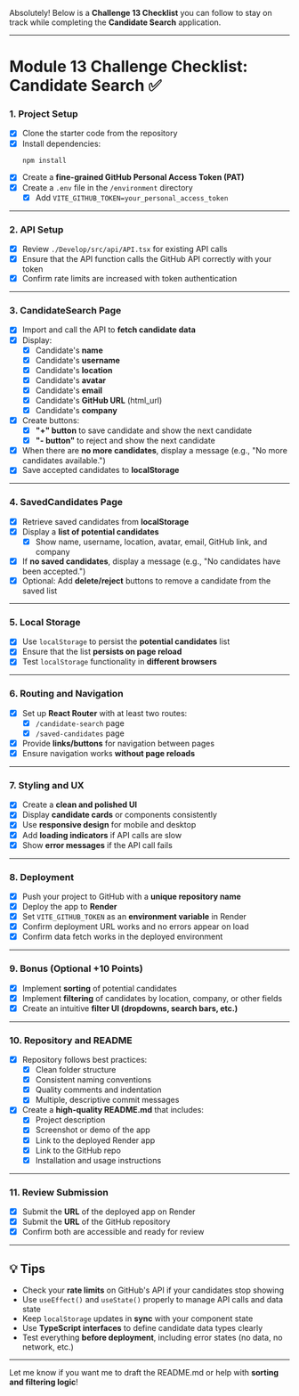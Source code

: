 Absolutely! Below is a **Challenge 13 Checklist** you can follow to stay on track while completing the **Candidate Search** application.

---

# Module 13 Challenge Checklist: Candidate Search ✅

### **1. Project Setup**
- [x] Clone the starter code from the repository  
- [x] Install dependencies:  
  ```bash
  npm install
  ```
- [x] Create a **fine-grained GitHub Personal Access Token (PAT)**  
- [x] Create a `.env` file in the `/environment` directory  
  - [x] Add `VITE_GITHUB_TOKEN=your_personal_access_token`

---

### **2. API Setup**
- [x] Review `./Develop/src/api/API.tsx` for existing API calls  
- [x] Ensure that the API function calls the GitHub API correctly with your token  
- [x] Confirm rate limits are increased with token authentication  

---

### **3. CandidateSearch Page**
- [x] Import and call the API to **fetch candidate data**  
- [x] Display:
  - [x] Candidate's **name**
  - [x] Candidate's **username**
  - [x] Candidate's **location**
  - [x] Candidate's **avatar**
  - [x] Candidate's **email**
  - [x] Candidate's **GitHub URL** (html_url)
  - [x] Candidate's **company**
- [x] Create buttons:
  - [x] **"+" button** to save candidate and show the next candidate  
  - [x] **"- button"** to reject and show the next candidate  
- [x] When there are **no more candidates**, display a message (e.g., "No more candidates available.")  
- [x] Save accepted candidates to **localStorage**  

---

### **4. SavedCandidates Page**
- [x] Retrieve saved candidates from **localStorage**  
- [x] Display a **list of potential candidates**  
  - [x] Show name, username, location, avatar, email, GitHub link, and company  
- [x] If **no saved candidates**, display a message (e.g., "No candidates have been accepted.")  
- [x] Optional: Add **delete/reject** buttons to remove a candidate from the saved list  

---

### **5. Local Storage**
- [x] Use `localStorage` to persist the **potential candidates** list  
- [x] Ensure that the list **persists on page reload**  
- [x] Test `localStorage` functionality in **different browsers**  

---

### **6. Routing and Navigation**
- [x] Set up **React Router** with at least two routes:
  - [x] `/candidate-search` page  
  - [x] `/saved-candidates` page  
- [x] Provide **links/buttons** for navigation between pages  
- [x] Ensure navigation works **without page reloads**

---

### **7. Styling and UX**
- [x] Create a **clean and polished UI**  
- [x] Display **candidate cards** or components consistently  
- [x] Use **responsive design** for mobile and desktop  
- [x] Add **loading indicators** if API calls are slow  
- [x] Show **error messages** if the API call fails  

---

### **8. Deployment**
- [x] Push your project to GitHub with a **unique repository name**  
- [x] Deploy the app to **Render**  
- [x] Set `VITE_GITHUB_TOKEN` as an **environment variable** in Render  
- [x] Confirm deployment URL works and no errors appear on load  
- [x] Confirm data fetch works in the deployed environment  

---

### **9. Bonus (Optional +10 Points)**
- [x] Implement **sorting** of potential candidates  
- [x] Implement **filtering** of candidates by location, company, or other fields  
- [x] Create an intuitive **filter UI (dropdowns, search bars, etc.)**  

---

### **10. Repository and README**
- [x] Repository follows best practices:
  - [x] Clean folder structure  
  - [x] Consistent naming conventions  
  - [x] Quality comments and indentation  
  - [x] Multiple, descriptive commit messages  
- [x] Create a **high-quality README.md** that includes:
  - [x] Project description  
  - [x] Screenshot or demo of the app  
  - [x] Link to the deployed Render app  
  - [x] Link to the GitHub repo  
  - [x] Installation and usage instructions  

---

### **11. Review Submission**
- [x] Submit the **URL** of the deployed app on Render  
- [x] Submit the **URL** of the GitHub repository  
- [x] Confirm both are accessible and ready for review  

---

## 💡 Tips
- Check your **rate limits** on GitHub's API if your candidates stop showing  
- Use `useEffect()` and `useState()` properly to manage API calls and data state  
- Keep `localStorage` updates in **sync** with your component state  
- Use **TypeScript interfaces** to define candidate data types clearly  
- Test everything **before deployment**, including error states (no data, no network, etc.)

---

Let me know if you want me to draft the README.md or help with **sorting and filtering logic**!